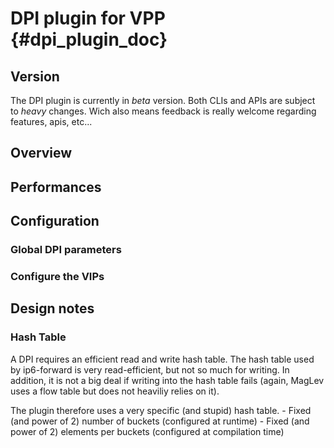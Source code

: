 # DPI plugin for VPP    {#dpi_plugin_doc}

## Version

The DPI plugin is currently in *beta* version.
Both CLIs and APIs are subject to *heavy* changes.
Wich also means feedback is really welcome regarding features, apis, etc...

## Overview


## Performances


## Configuration

### Global DPI parameters


### Configure the VIPs


## Design notes


### Hash Table

A DPI requires an efficient read and write hash table. The hash table
used by ip6-forward is very read-efficient, but not so much for writing. In
addition, it is not a big deal if writing into the hash table fails (again,
MagLev uses a flow table but does not heaviliy relies on it).

The plugin therefore uses a very specific (and stupid) hash table.
	- Fixed (and power of 2) number of buckets (configured at runtime)
	- Fixed (and power of 2) elements per buckets (configured at compilation time)
